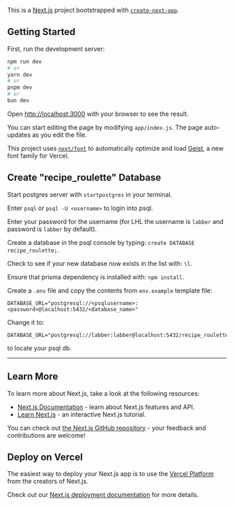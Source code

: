This is a [Next.js](https://nextjs.org) project bootstrapped with [`create-next-app`](https://github.com/vercel/next.js/tree/canary/packages/create-next-app).

## Getting Started

First, run the development server:

```bash
npm run dev
# or
yarn dev
# or
pnpm dev
# or
bun dev
```

Open [http://localhost:3000](http://localhost:3000) with your browser to see the result.

You can start editing the page by modifying `app/index.js`. The page auto-updates as you edit the file.

This project uses [`next/font`](https://nextjs.org/docs/app/building-your-application/optimizing/fonts) to automatically optimize and load [Geist](https://vercel.com/font), a new font family for Vercel.

## Create "recipe_roulette" Database

Start postgres server with `startpostgres` in your terminal.

Enter `psql` or `psql -U <username>` to login into psql.

Enter your password for the username (for LHL the username is `labber` and password is `labber` by default).

Create a database in the psql console by typing: `create DATABASE recipe_roulette;`.

Check to see if your new database now exists in the list with: `\l`.

Ensure that prisma dependency is installed with: `npm install`.

Create a `.env` file and copy the contents from `env.example` template file:

```
DATABASE_URL="postgresql://<psqlusername>:<password>@localhost:5432/<database_name>"
```

Change it to:

```
DATABASE_URL="postgresql://labber:labber@localhost:5432/recipe_roulette"
```

to locate your psql db.

---

## Learn More

To learn more about Next.js, take a look at the following resources:

- [Next.js Documentation](https://nextjs.org/docs) - learn about Next.js features and API.
- [Learn Next.js](https://nextjs.org/learn) - an interactive Next.js tutorial.

You can check out [the Next.js GitHub repository](https://github.com/vercel/next.js) - your feedback and contributions are welcome!

## Deploy on Vercel

The easiest way to deploy your Next.js app is to use the [Vercel Platform](https://vercel.com/new?utm_medium=default-template&filter=next.js&utm_source=create-next-app&utm_campaign=create-next-app-readme) from the creators of Next.js.

Check out our [Next.js deployment documentation](https://nextjs.org/docs/app/building-your-application/deploying) for more details.
